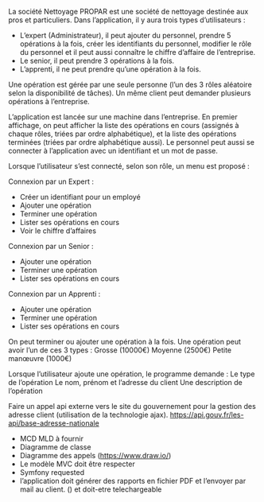 La société Nettoyage PROPAR est une société de nettoyage destinée aux pros et particuliers.
Dans l’application, il y aura trois types d’utilisateurs :

- L’expert (Administrateur), il peut ajouter du personnel, prendre 5 opérations à la fois, créer les identifiants du personnel, modifier le rôle du personnel et il peut aussi connaître le chiffre d’affaire de l’entreprise.
- Le senior, il peut prendre 3 opérations à la fois.
- L’apprenti, il ne peut prendre qu’une opération à la fois.

Une opération est gérée par une seule personne (l’un des 3 rôles aléatoire selon la disponibilité de tâches). Un même client peut demander plusieurs opérations à l’entreprise.

L’application est lancée sur une machine dans l’entreprise. En premier affichage, on peut afficher la liste des opérations en cours (assignés à chaque rôles, triées par ordre alphabétique), et la liste des opérations terminées (triées par ordre alphabétique aussi). Le personnel peut aussi se connecter à l’application avec un identifiant et un mot de passe.

Lorsque l’utilisateur s’est connecté, selon son rôle, un menu est proposé :

Connexion par un Expert :
- Créer un identifiant pour un employé
- Ajouter une opération
- Terminer une opération
- Lister ses opérations en cours
- Voir le chiffre d’affaires

Connexion par un Senior : 
- Ajouter une opération
- Terminer une opération
- Lister ses opérations en cours

Connexion par un Apprenti :
- Ajouter une opération
- Terminer une opération
- Lister ses opérations en cours

On peut terminer ou ajouter une opération à la fois. Une opération peut avoir l’un de ces 3 types : 
Grosse (10000€)
Moyenne (2500€) 
Petite manœuvre (1000€)

Lorsque l’utilisateur ajoute une opération, le programme demande : 
Le type de l’opération 
Le nom, prénom et l’adresse du client
Une description de l’opération

Faire un appel api externe vers le site du gouvernement pour la gestion des adresse client (utilisation de la technologie ajax).
https://api.gouv.fr/les-api/base-adresse-nationale

- MCD MLD à fournir
- Diagramme de classe
- Diagramme des appels (https://www.draw.io/)
- Le modèle MVC doit être respecter
- Symfony requested
- l’application doit générer des rapports en fichier PDF et l’envoyer par mail au client. () et doit-etre telechargeable
